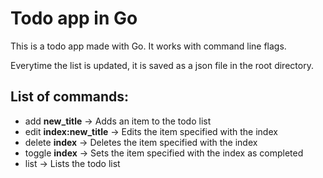 # Todo app in Go

This is a todo app made with Go. It works with command line flags.

Everytime the list is updated, it is saved as a json file in the root directory.

## List of commands:

- add **new_title** -> Adds an item to the todo list
- edit **index:new_title** -> Edits the item specified with the index
- delete **index** -> Deletes the item specified with the index
- toggle **index** -> Sets the item specified with the index as completed
- list -> Lists the todo list
